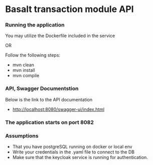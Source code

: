 # Basalt transaction module API

### Running the application

You may utilize the Dockerfile included in the service

OR

Follow the following steps:
* mvn clean 
* mvn install
* mvn compile

### API, Swagger Documentstion
Below is the link to the API documentation
* [http://localhost:8080/swagger-ui/index.html](http://localhost:8082/api/swagger-ui/index.html)

### The application starts on port 8082


### Assumptions
* That you have postgreSQL running on docker or local env
* Write your credentials in the .yaml file to connect to the DB
* Make sure that the keycloak service is running for authentication.






